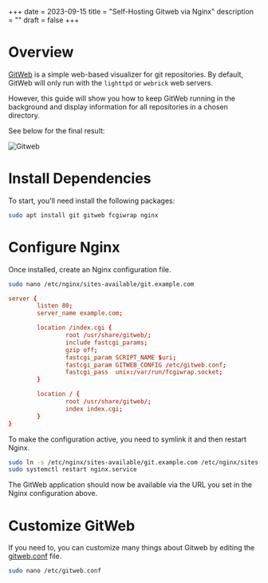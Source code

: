 +++
date = 2023-09-15
title = "Self-Hosting Gitweb via Nginx"
description = ""
draft = false
+++

# Overview

[GitWeb](https://git-scm.com/book/en/v2/Git-on-the-Server-GitWeb) is a simple
web-based visualizer for git repositories. By default, GitWeb will only run with
the `lighttpd` or `webrick` web servers.

However, this guide will show you how to keep GitWeb running in the background
and display information for all repositories in a chosen directory.

See below for the final result:

![Gitweb](https://img.cleberg.net/blog/20230915-gitweb/gitweb.png)

# Install Dependencies

To start, you'll need install the following packages:

```sh
sudo apt install git gitweb fcgiwrap nginx
```

# Configure Nginx

Once installed, create an Nginx configuration file.

```sh
sudo nano /etc/nginx/sites-available/git.example.com
```

``` conf
server {
        listen 80;
        server_name example.com;

        location /index.cgi {
                root /usr/share/gitweb/;
                include fastcgi_params;
                gzip off;
                fastcgi_param SCRIPT_NAME $uri;
                fastcgi_param GITWEB_CONFIG /etc/gitweb.conf;
                fastcgi_pass  unix:/var/run/fcgiwrap.socket;
        }

        location / {
                root /usr/share/gitweb/;
                index index.cgi;
        }
}
```

To make the configuration active, you need to symlink it and then restart Nginx.

```sh
sudo ln -s /etc/nginx/sites-available/git.example.com /etc/nginx/sites-enabled/git.example.com
sudo systemctl restart nginx.service
```

The GitWeb application should now be available via the URL you set in the Nginx
configuration above.

# Customize GitWeb

If you need to, you can customize many things about Gitweb by editing the
[gitweb.conf](https://git-scm.com/docs/gitweb.conf) file.

```sh
sudo nano /etc/gitweb.conf
```

